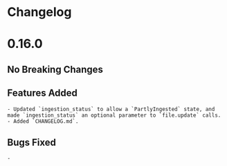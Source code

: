 # Changelog

# 0.16.0
## No Breaking Changes

## Features Added
    - Updated `ingestion_status` to allow a `PartlyIngested` state, and made `ingestion_status` an optional parameter to `file.update` calls.
    - Added `CHANGELOG.md`.

## Bugs Fixed
    -
